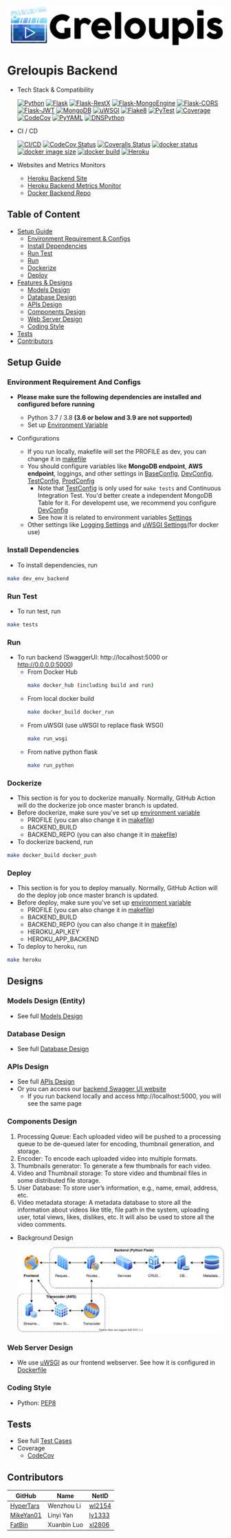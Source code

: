 [![logo](../documents/greloupis-horizontal.png)](https://greloupis-frontend.herokuapp.com/)

# Greloupis Backend

- Tech Stack & Compatibility

    [![Python](https://img.shields.io/badge/python-3.7%20%7C%203.8-blue)](https://www.python.org/downloads/release/python-385/)
    [![Flask](https://img.shields.io/badge/Flask-1.1.2-blue)](https://pypi.org/project/Flask/)
    [![Flask-RestX](https://img.shields.io/badge/Flask_RestX-0.2.0-blue)](https://flask-restx.readthedocs.io/en/latest/)
    [![Flask-MongoEngine](https://img.shields.io/badge/Flask_MongoEngine-0.9.5-blue)](http://docs.mongoengine.org/projects/flask-mongoengine/en/latest/)
    [![Flask-CORS](https://img.shields.io/badge/Flask_CORS-3.0.9-blue)](https://flask-cors.readthedocs.io/en/latest/)
    [![Flask-JWT](https://img.shields.io/badge/Flask_JWT_Extended-3.24.1-blue)](https://flask-jwt-extended.readthedocs.io/en/stable/)
    [![MongoDB](https://img.shields.io/badge/MongoDB-4.4-blue)](https://docs.mongodb.com/manual/release-notes/4.4/)
    [![uWSGI](https://img.shields.io/badge/uWSGI-2.0.19-blue)](https://uwsgi-docs.readthedocs.io/en/latest/)
    [![Flake8](https://img.shields.io/badge/Flake8-3.8.4-blue)](https://flake8.pycqa.org/en/latest/)
    [![PyTest](https://img.shields.io/badge/PyTest-6.1.1-blue)](https://docs.pytest.org/en/stable/announce/release-6.1.1.html)
    [![Coverage](https://img.shields.io/badge/Coverage-5.3-blue)](https://coverage.readthedocs.io/en/coverage-5.3/)
    [![CodeCov](https://img.shields.io/badge/CodeCov-2.1.10-blue)](https://pypi.org/project/codecov/2.1.10/)
    [![PyYAML](https://img.shields.io/badge/PyYAML-5.3.1-blue)](https://pypi.org/project/PyYAML/)
    [![DNSPython](https://img.shields.io/badge/DNS_Python-2.0.0-blue)](https://www.dnspython.org/)

- CI / CD

    [![CI/CD](https://github.com/HyperTars/Online-Video-Platform/workflows/CI/CD/badge.svg)](https://github.com/HyperTars/Online-Video-Platform/actions?query=workflow%3ACI%2FCD)
    [![CodeCov Status](https://codecov.io/gh/HyperTars/Online-Video-Platform/branch/master/graph/badge.svg?token=8K7ODQK5BV)](https://codecov.io/gh/HyperTars/Online-Video-Platform)
    [![Coveralls Status](https://coveralls.io/repos/github/HyperTars/Online-Video-Platform/badge.svg?t=dyCGTT)](https://coveralls.io/github/HyperTars/Online-Video-Platform)
    [![docker status](https://img.shields.io/docker/cloud/build/hypertars/greloupis-backend)](https://hub.docker.com/r/hypertars/greloupis-backend)
    [![docker image size](https://img.shields.io/docker/image-size/hypertars/greloupis-backend)](https://hub.docker.com/r/hypertars/greloupis-backend/tags)
    [![docker build](https://img.shields.io/docker/cloud/automated/hypertars/greloupis-backend)](https://hub.docker.com/r/hypertars/greloupis-backend/builds)
    [![Heroku](https://pyheroku-badge.herokuapp.com/?app=greloupis-backend&style=flat)](https://greloupis-backend.herokuapp.com/)

- Websites and Metrics Monitors
    - [Heroku Backend Site](https://greloupis-backend.herokuapp.com/)
    - [Heroku Backend Metrics Monitor](https://metrics.librato.com/s/public/reo8fj68x)
    - [Docker Backend Repo](https://hub.docker.com/r/hypertars/greloupis-backend/tags)

## Table of Content
- [Setup Guide](#Setup-Guide)
  * [Environment Requirement & Configs](#Environment-Requirement-And-Configs)
  * [Install Dependencies](#Install-Dependencies)
  * [Run Test](#Run-Test)
  * [Run](#Run)
  * [Dockerize](#Dockerize)
  * [Deploy](#Deploy)
- [Features & Designs](#Designs)
  * [Models Design](#Models-Design)
  * [Database Design](#Database-Design)
  * [APIs Design](#APIs-Design)
  * [Components Design](#Components-Design)
  * [Web Server Design](#Web-Server-Design)
  * [Coding Style](#Coding-Style)
- [Tests](#Tests)
- [Contributors](#Contributors)

## Setup Guide

### Environment Requirement And Configs
- **Please make sure the following dependencies are installed and configured before running**
    - Python 3.7 / 3.8 **(3.6 or below and 3.9 are not supported)**
    - Set up [Environment Variable](../documents/EnvironmentSettings.md)

- Configurations
    - If you run locally, makefile will set the PROFILE as dev, you can change it in [makefile](makefile)
    - You should configure variables like **MongoDB endpoint**, **AWS endpoint**, loggings, and other settings in [BaseConfig](configs/config_base.py), [DevConfig](configs/config_dev.py), [TestConfig](configs/config_test.py), [ProdConfig](configs/config_prod.py)
        - Note that [TestConfig](configs/config_test.py) is only used for `make tests` and Continuous Integration Test. You'd better create a independent MongoDB Table for it. For developemt use, we recommend you configure [DevConfig](configs/config_dev.py)
        - See how it is related to environment variables [Settings](settings.py)
    - Other settings like [Logging Settings](configs/logging.yml) and [uWSGI Settings](configs/uwsgi.ini)(for docker use)

### Install Dependencies
- To install dependencies, run
```bash
make dev_env_backend
```

### Run Test
- To run test, run
```bash
make tests
```

### Run
- To run backend (SwaggerUI: http://localhost:5000 or http://0.0.0.0:5000)
    - From Docker Hub 
        ```bash
        make docker_hub (including build and run)
        ```
    - From local docker build
        ```bash
        make docker_build docker_run
        ```
    - From uWSGI (use uWSGI to replace flask WSGI)
        ```bash
        make run_wsgi
        ```
    - From native python flask
        ```bash
        make run_python
        ```

### Dockerize
- This section is for you to dockerize manually. Normally, GitHub Action will do the dockerize job once master branch is updated.
- Before dockerize, make sure you've set up [environment variable](../documents/EnvironmentSettings.md)
    - PROFILE (you can also change it in [makefile](makefile))
    - BACKEND_BUILD
    - BACKEND_REPO (you can also change it in [makefile](makefile))
- To dockerize backend, run
```bash
make docker_build docker_push
```

### Deploy
- This section is for you to deploy manually. Normally, GitHub Action will do the deploy job once master branch is updated.
- Before deploy, make sure you've set up [environment variable](../documents/EnvironmentSettings.md)
    - PROFILE (you can also change it in [makefile](makefile))
    - BACKEND_BUILD
    - BACKEND_REPO (you can also change it in [makefile](makefile))
    - HEROKU_API_KEY
    - HEROKU_APP_BACKEND
- To deploy to heroku, run
```bash
make heroku
```


## Designs
### Models Design (Entity)
- See full [Models Design](../documents/Models.md)

### Database Design
- See full [Database Design](../documents/Database.md)

### APIs Design
- See full [APIs Design](../documents/APIs.md)
- Or you can access our [backend Swagger UI website](https://greloupis-backend.herokuapp.com/)
    - If you run backend locally and access http://localhost:5000, you will see the same page

### Components Design
1. Processing Queue: Each uploaded video will be pushed to a processing queue to be de-queued later for encoding, thumbnail generation, and storage.
2. Encoder: To encode each uploaded video into multiple formats.
3. Thumbnails generator: To generate a few thumbnails for each video.
4. Video and Thumbnail storage: To store video and thumbnail files in some distributed file storage.
5. User Database: To store user’s information, e.g., name, email, address, etc.
6. Video metadata storage: A metadata database to store all the information about videos like title, file path in the system, uploading user, total views, likes, dislikes, etc. It will also be used to store all the video comments.

- Background Design

    ![BackgroundDesign](../documents/images/BackgroundDesign.svg)

### Web Server Design
- We use [uWSGI](configs/uwsgi.ini) as our frontend webserver. See how it is configured in [Dockerfile](Dockerfile)

### Coding Style
- Python: [PEP8](https://www.python.org/dev/peps/pep-0008/)

## Tests
- See full [Test Cases](../documents/Test.md)
- Coverage
  - [CodeCov](https://codecov.io/gh/HyperTars/Online-Video-Platform)

## Contributors
  
  GitHub | Name | NetID
  --- | --- | ---
  [HyperTars](https://github.com/HyperTars) | Wenzhou Li | [wl2154](mailto:wl2154@nyu.edu)
  [MikeYan01](https://github.com/MikeYan01) | Linyi Yan | [ly1333](mailto:ly1333@nyu.edu)
  [FatBin](https://github.com/FatBin) | Xuanbin Luo | [xl2806](mailto:xl2806@nyu.edu)
